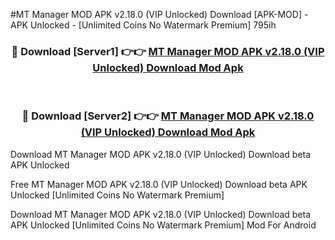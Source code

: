 #MT Manager MOD APK v2.18.0 (VIP Unlocked) Download [APK-MOD] - APK Unlocked - [Unlimited Coins No Watermark Premium] 795ih



<div align="center">

<h3>🔴 Download [Server1] 👉👉 <a href="https://momento.my/?title=MT_Manager_MOD_APK_v2.18.0_(VIP_Unlocked)_Download">MT Manager MOD APK v2.18.0 (VIP Unlocked) Download Mod Apk</a></h3><br>

<h3>🔴 Download [Server2] 👉👉 <a href="https://momento.my/?title=MT_Manager_MOD_APK_v2.18.0_(VIP_Unlocked)_Download">MT Manager MOD APK v2.18.0 (VIP Unlocked) Download Mod Apk</a></h3>
</div>



Download MT Manager MOD APK v2.18.0 (VIP Unlocked) Download beta APK Unlocked

Free MT Manager MOD APK v2.18.0 (VIP Unlocked) Download beta APK Unlocked [Unlimited Coins No Watermark Premium]

Download MT Manager MOD APK v2.18.0 (VIP Unlocked) Download beta APK Unlocked [Unlimited Coins No Watermark Premium] Mod For Android
